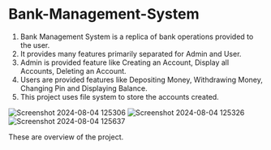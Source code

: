 # Bank-Management-System
1. Bank Management System is a replica of bank operations provided to the user.
2. It provides many features primarily separated for Admin and User.
3. Admin is provided feature like Creating an Account, Display all Accounts, Deleting an Account.
4. Users are provided features like Depositing Money, Withdrawing Money, Changing Pin and Displaying Balance.
5. This project uses file system to store the accounts created.
   
 ![Screenshot 2024-08-04 125306](https://github.com/user-attachments/assets/ee372c3d-a5b1-46ce-b058-b7b3863d6cbb)
![Screenshot 2024-08-04 125326](https://github.com/user-attachments/assets/f02b1c84-e848-41fc-ae49-bf5bfadd1eeb)
![Screenshot 2024-08-04 125637](https://github.com/user-attachments/assets/6df8694f-721e-415c-af11-598dc6c440a6)

These are overview of the project.
